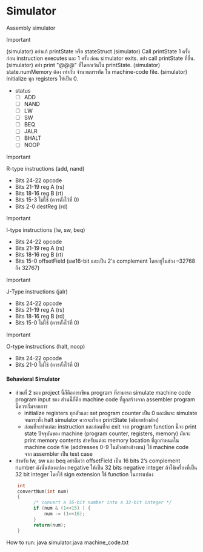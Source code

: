 # Simulator
Assembly simulator

> [!IMPORTANT]
> (simulator) อย่าแก้ printState หรือ stateStruct
> (simulator) Call printState 1 ครั้ง ก่อน instruction executes และ 1 ครั้ง  ก่อน simulator exits.  อย่า call printState ที่อื่น.
> (simulator) อย่า print "@@@" ที่ใดยกเว้นใน printState.
> (simulator) state.numMemory ต้อง เท่ากับ จำนวนบรรทัด ใน machine-code file.
> (simulator) Initialize ทุก registers ให้เป็น 0.

- status
   - [ ] ADD
   - [ ] NAND
   - [ ] LW
   - [ ] SW
   - [ ] BEQ
   - [ ] JALR
   - [ ] BHALT
   - [ ] NOOP

> [!IMPORTANT]
> R-type instructions (add, nand)
> - Bits 24-22 opcode
> - Bits 21-19 reg A (rs)
> - Bits 18-16 reg B (rt)
> - Bits 15-3 ไม่ใช้ (ควรตั้งไว้ที่ 0)
> - Bits 2-0  destReg (rd)


> [!IMPORTANT]
> I-type instructions (lw, sw, beq)
> - Bits 24-22 opcode
> - Bits 21-19 reg A (rs)
> - Bits 18-16 reg B (rt)
> - Bits 15-0 offsetField (เลข16-bit และเป็น 2’s complement  โดยอยู่ในช่วง –32768 ถึง 32767)

> [!IMPORTANT]
> J-Type instructions (jalr)
> - Bits 24-22 opcode
> - Bits 21-19 reg A (rs)
> - Bits 18-16 reg B (rd)
> - Bits 15-0 ไม่ใช้ (ควรตั้งไว้ที่ 0)


> [!IMPORTANT]
> O-type instructions (halt, noop)
> - Bits 24-22 opcode
> - Bits 21-0 ไม่ใช้ (ควรตั้งไว้ที่ 0)

#### Behavioral Simulator
- ส่วนที่ 2 ของ project นี้ก็คือการเขียน  program ที่สามารถ simulate machine code program input ของ ส่วนนี้ก็คือ machine code ที่ถูกสร้างจาก assembler program นี้ควรเริ่มจากการ
   - initialize registers ทุกตัวและ set program counter เป็น 0 และมันจะ simulate จนกระทั่ง halt simulator ควรจะเรียก printState (อธิบายข้างล่าง)
   - ก่อนที่จะทำแต่ละ instruction และก่อนที่จะ exit จาก program function นี้จะ print state ปัจจุบันของ machine (program counter, registers, memory) มันจะ print memory contents สำหรับแต่ละ memory location ที่ถูกกำหนดใน machine code file (addresses 0-9 ในตัวอย่างข้างบน) ใช้ machine code จาก assembler เป็น test case
- สำหรับ lw, sw และ beq อย่าลืมว่า offsetField เป็น 16 bits 2’s complement number ดังนั้นต้องแปลง negative ให้เป็น 32 bits negative integer ถ้าใช้เครื่องที่เป็น 32 bit integer โดยใช้ sign extension ใช้ function ในการแปลง
``` C++
    int
    convertNum(int num)
    {
          /* convert a 16-bit number into a 32-bit integer */
          if (num & (1<<15) ) {
              num -= (1<<16);
          }
          return(num);
    }
```

How to run:
java simulator.java machine_code.txt

